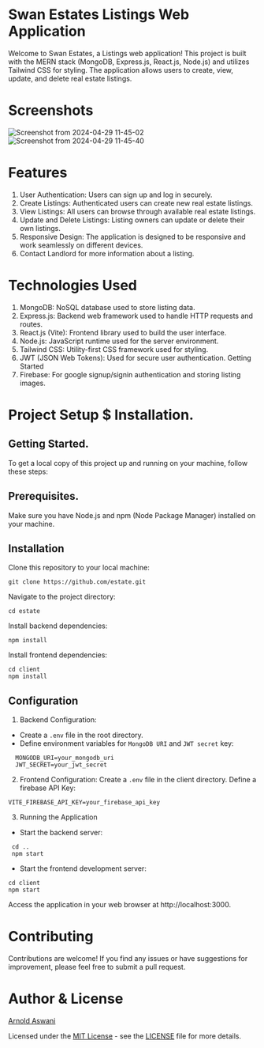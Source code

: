 # Swan Estates Listings Web Application

Welcome to Swan Estates, a Listings web application! This project is built with the MERN stack (MongoDB, Express.js, React.js, Node.js) and utilizes Tailwind CSS for styling. The application allows users to create, view, update, and delete real estate listings.

# Screenshots

![Screenshot from 2024-04-29 11-45-02](https://github.com/arnold-aswan/estate/assets/135007872/1deb4f2f-264e-400f-a6cb-59bc03e5ebae)
![Screenshot from 2024-04-29 11-45-40](https://github.com/arnold-aswan/estate/assets/135007872/6a48fc59-646b-42de-9232-13f7f151e3b0)

# Features

1. User Authentication: Users can sign up and log in securely.
2. Create Listings: Authenticated users can create new real estate listings.
3. View Listings: All users can browse through available real estate listings.
4. Update and Delete Listings: Listing owners can update or delete their own listings.
5. Responsive Design: The application is designed to be responsive and work seamlessly on different devices.
6. Contact Landlord for more information about a listing.

# Technologies Used

1. MongoDB: NoSQL database used to store listing data.
2. Express.js: Backend web framework used to handle HTTP requests and routes.
3. React.js (Vite): Frontend library used to build the user interface.
4. Node.js: JavaScript runtime used for the server environment.
5. Tailwind CSS: Utility-first CSS framework used for styling.
6. JWT (JSON Web Tokens): Used for secure user authentication.
   Getting Started
7. Firebase: For google signup/signin authentication and storing listing images.

# Project Setup $ Installation.

## Getting Started.

To get a local copy of this project up and running on your machine, follow these steps:

## Prerequisites.

Make sure you have Node.js and npm (Node Package Manager) installed on your machine.

## Installation

Clone this repository to your local machine:

```
git clone https://github.com/estate.git
```

Navigate to the project directory:

```
cd estate
```

Install backend dependencies:

```
npm install
```

Install frontend dependencies:

```
cd client
npm install
```

## Configuration

1. Backend Configuration:

- Create a `.env` file in the root directory.
- Define environment variables for `MongoDB URI` and `JWT secret` key:

```
  MONGODB_URI=your_mongodb_uri
  JWT_SECRET=your_jwt_secret
```

2. Frontend Configuration:
   Create a `.env` file in the client directory.
   Define a firebase API Key:

```
VITE_FIREBASE_API_KEY=your_firebase_api_key
```

3. Running the Application

- Start the backend server:

```
 cd ..
 npm start
```

- Start the frontend development server:

```
cd client
npm start
```

Access the application in your web browser at http://localhost:3000.

# Contributing

Contributions are welcome! If you find any issues or have suggestions for improvement, please feel free to submit a pull request.

# Author & License

[Arnold Aswani](https://github.com/arnold-aswan)

Licensed under the [MIT License](LICENSE) - see the [LICENSE](LICENSE) file for more details.
